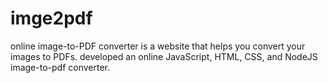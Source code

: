# imge2pdf
 online image-to-PDF converter is a website that helps you convert your images to PDFs.
 developed an online JavaScript, HTML, CSS, and NodeJS image-to-pdf converter.
